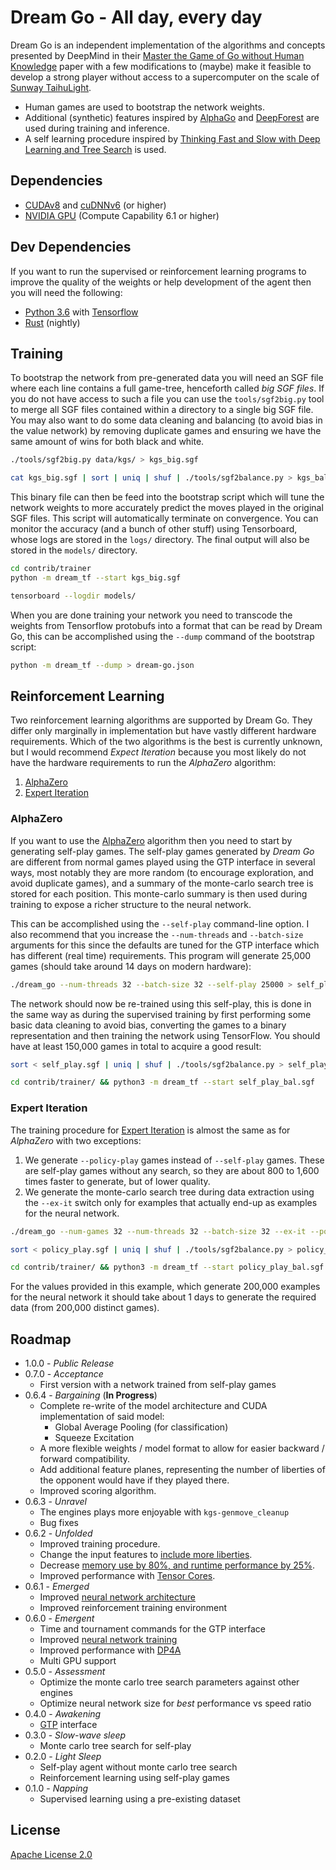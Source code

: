 # Dream Go - All day, every day

Dream Go is an independent implementation of the algorithms and concepts presented by DeepMind in their [Master the Game of Go without Human Knowledge](https://deepmind.com/documents/119/agz_unformatted_nature.pdf) paper with a few modifications to (maybe) make it feasible to develop a strong player without access to a supercomputer on the scale of [Sunway TaihuLight](https://en.wikipedia.org/wiki/Sunway_TaihuLight).

* Human games are used to bootstrap the network weights.
* Additional (synthetic) features inspired by [AlphaGo](https://storage.googleapis.com/deepmind-media/alphago/AlphaGoNaturePaper.pdf) and [DeepForest](https://arxiv.org/pdf/1511.06410.pdf) are used during training and inference.
* A self learning procedure inspired by [Thinking Fast and Slow with Deep Learning and Tree Search](https://arxiv.org/pdf/1705.08439.pdf) is used.

## Dependencies

* [CUDAv8](https://developer.nvidia.com/cuda-zone) and [cuDNNv6](https://developer.nvidia.com/cudnn) (or higher)
* [NVIDIA GPU](https://developer.nvidia.com/cuda-gpus) (Compute Capability 6.1 or higher)

## Dev Dependencies

If you want to run the supervised or reinforcement learning programs to improve the quality of the weights or help development of the agent then you will need the following:

* [Python 3.6](https://www.python.org/) with [Tensorflow](https://tensorflow.org/)
* [Rust](https://www.rust-lang.org) (nightly)

## Training

To bootstrap the network from pre-generated data you will need an SGF file where each line contains a full game-tree, henceforth called *big SGF files*. If you do not have access to such a file you can use the `tools/sgf2big.py` tool to merge all SGF files contained within a directory to a single big SGF file. You may also want to do some data cleaning and balancing (to avoid bias in the value network) by removing duplicate games and ensuring we have the same amount of wins for both black and white.

```bash
./tools/sgf2big.py data/kgs/ > kgs_big.sgf
```

```bash
cat kgs_big.sgf | sort | uniq | shuf | ./tools/sgf2balance.py > kgs_bal.sgf
```

This binary file can then be feed into the bootstrap script which will tune the network weights to more accurately predict the moves played in the original SGF files. This script will automatically terminate on convergence. You can monitor the accuracy (and a bunch of other stuff) using Tensorboard, whose logs are stored in the `logs/` directory. The final output will also be stored in the `models/` directory.

```bash
cd contrib/trainer
python -m dream_tf --start kgs_big.sgf
```

```bash
tensorboard --logdir models/
```

When you are done training your network you need to transcode the weights from Tensorflow protobufs into a format that can be read by Dream Go, this can be accomplished using the `--dump` command of the bootstrap script:

```bash
python -m dream_tf --dump > dream-go.json
```

## Reinforcement Learning

Two reinforcement learning algorithms are supported by Dream Go. They differ only marginally in implementation but have vastly different hardware requirements. Which of the two algorithms is the best is currently unknown, but I would recommend _Expect Iteration_ because you most likely do not have the hardware requirements to run the _AlphaZero_ algorithm:

1. [AlphaZero](https://arxiv.org/abs/1712.01815)
1. [Expert Iteration](https://arxiv.org/abs/1705.08439)

### AlphaZero

If you want to use the [AlphaZero](https://arxiv.org/abs/1712.01815) algorithm then you need to start by generating self-play games. The self-play games generated by _Dream Go_ are different from normal games played using the GTP interface in several ways, most notably they are more random (to encourage exploration, and avoid duplicate games), and a summary of the monte-carlo search tree is stored for each position. This monte-carlo summary is then used during training to expose a richer structure to the neural network.

This can be accomplished using the `--self-play` command-line option. I also recommend that you increase the `--num-threads` and `--batch-size` arguments for this since the defaults are tuned for the GTP interface which has different (real time) requirements. This program will generate 25,000 games (should take around 14 days on modern hardware):

```bash
./dream_go --num-threads 32 --batch-size 32 --self-play 25000 > self_play.sgf
```

The network should now be re-trained using this self-play, this is done in the same way as during the supervised training by first performing some basic data cleaning to avoid bias, converting the games to a binary representation and then training the network using TensorFlow. You should have at least 150,000 games in total to acquire a good result:

```bash
sort < self_play.sgf | uniq | shuf | ./tools/sgf2balance.py > self_play_bal.sgf
```
```bash
cd contrib/trainer/ && python3 -m dream_tf --start self_play_bal.sgf
```

### Expert Iteration

The training procedure for [Expert Iteration](https://arxiv.org/abs/1705.08439) is almost the same as for _AlphaZero_ with two exceptions:

1. We generate `--policy-play` games instead of `--self-play` games. These are self-play games without any search, so they are about 800 to 1,600 times faster to generate, but of lower quality.
1. We generate the monte-carlo search tree during data extraction using the `--ex-it` switch only for examples that actually end-up as examples for the neural network.

```bash
./dream_go --num-games 32 --num-threads 32 --batch-size 32 --ex-it --policy-play 200000 > policy_play.sgf
```
```bash
sort < policy_play.sgf | uniq | shuf | ./tools/sgf2balance.py > policy_play_bal.sgf
```
```bash
cd contrib/trainer/ && python3 -m dream_tf --start policy_play_bal.sgf
```

For the values provided in this example, which generate 200,000 examples for the neural network it should take about 1 days to generate the required data (from 200,000 distinct games).

## Roadmap

* 1.0.0 - _Public Release_
* 0.7.0 - _Acceptance_
  * First version with a network trained from self-play games
* 0.6.4 - _Bargaining_ (**In Progress**)
  * Complete re-write of the model architecture and CUDA implementation of said model:
    * Global Average Pooling (for classification)
    * Squeeze Excitation
  * A more flexible weights / model format to allow for easier backward / forward compatibility.
  * Add additional feature planes, representing the number of liberties of the opponent would have if they played
    there.
  * Improved scoring algorithm.
* 0.6.3 - _Unravel_
  * The engines plays more enjoyable with `kgs-genmove_cleanup`
  * Bug fixes
* 0.6.2 - _Unfolded_
  * Improved training procedure.
  * Change the input features to [include more liberties](https://github.com/Chicoryn/dream-go/wiki#input-features).
  * Decrease [memory use by 80%, and runtime performance by 25%](https://github.com/Chicoryn/dream-go/issues/36).
  * Improved performance with [Tensor Cores](https://devblogs.nvidia.com/nvidia-turing-architecture-in-depth/).
* 0.6.1 - _Emerged_
  * Improved [neural network architecture](https://github.com/Chicoryn/dream-go/issues/34#issuecomment-427583828)
  * Improved reinforcement training environment
* 0.6.0 - _Emergent_
  * Time and tournament commands for the GTP interface
  * Improved [neural network training](https://github.com/Chicoryn/dream-go/issues/25#issuecomment-377706857)
  * Improved performance with [DP4A](https://devblogs.nvidia.com/parallelforall/mixed-precision-programming-cuda-8/)
  * Multi GPU support
* 0.5.0 - _Assessment_
  * Optimize the monte carlo tree search parameters against other engines
  * Optimize neural network size for _best_ performance vs speed ratio
* 0.4.0 - _Awakening_
  * [GTP](http://www.lysator.liu.se/~gunnar/gtp/) interface
* 0.3.0 - _Slow-wave sleep_
  * Monte carlo tree search for self-play
* 0.2.0 - _Light Sleep_
  * Self-play agent without monte carlo tree search
  * Reinforcement learning using self-play games
* 0.1.0 - _Napping_
  * Supervised learning using a pre-existing dataset

## License

[Apache License 2.0](LICENSE)
